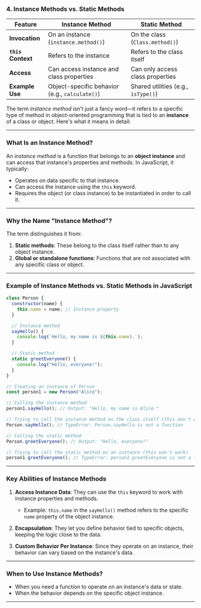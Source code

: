 ### 4. **Instance Methods vs. Static Methods**
| Feature               | Instance Method                     | Static Method                        |
|-----------------------|-------------------------------------|--------------------------------------|
| **Invocation**        | On an instance (`instance.method()`) | On the class (`Class.method()`)      |
| **`this` Context**    | Refers to the instance              | Refers to the class itself           |
| **Access**            | Can access instance and class properties | Can only access class properties    |
| **Example Use**       | Object-specific behavior (e.g., `calculate()`) | Shared utilities (e.g., `isType()`) |

The term *instance method* isn't just a fancy word—it refers to a specific type of method in object-oriented programming that is tied to an **instance** of a class or object. Here's what it means in detail:

---

### What Is an Instance Method?
An *instance method* is a function that belongs to an **object instance** and can access that instance's properties and methods. In JavaScript, it typically:

- Operates on data specific to that instance.
- Can access the instance using the `this` keyword.
- Requires the object (or class instance) to be instantiated in order to call it.

---

### Why the Name "Instance Method"?
The term distinguishes it from:
1. **Static methods**: These belong to the class itself rather than to any object instance.
2. **Global or standalone functions**: Functions that are not associated with any specific class or object.

---

### Example of Instance Methods vs. Static Methods in JavaScript

```javascript
class Person {
  constructor(name) {
    this.name = name; // Instance property
  }

  // Instance method
  sayHello() {
    console.log(`Hello, my name is ${this.name}.`);
  }

  // Static method
  static greetEveryone() {
    console.log("Hello, everyone!");
  }
}

// Creating an instance of Person
const person1 = new Person("Alice");

// Calling the instance method
person1.sayHello(); // Output: "Hello, my name is Alice."

// Trying to call the instance method on the class itself (this won't work)
Person.sayHello(); // TypeError: Person.sayHello is not a function

// Calling the static method
Person.greetEveryone(); // Output: "Hello, everyone!"

// Trying to call the static method on an instance (this won't work)
person1.greetEveryone(); // TypeError: person1.greetEveryone is not a function
```

---

### Key Abilities of Instance Methods
1. **Access Instance Data**: They can use the `this` keyword to work with instance properties and methods.
   - Example: `this.name` in the `sayHello()` method refers to the specific `name` property of the object instance.
   
2. **Encapsulation**: They let you define behavior tied to specific objects, keeping the logic close to the data.

3. **Custom Behavior Per Instance**: Since they operate on an instance, their behavior can vary based on the instance's data.

---

### When to Use Instance Methods?
- When you need a function to operate on an instance's data or state.
- When the behavior depends on the specific object instance.
  
---
